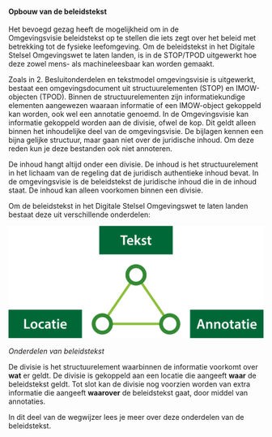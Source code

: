 #### Opbouw van de beleidstekst

Het bevoegd gezag heeft de mogelijkheid om in de Omgevingsvisie beleidstekst op te stellen die iets zegt over 
het beleid met betrekking tot de fysieke leefomgeving. Om de beleidstekst in het Digitale Stelsel Omgevingswet 
te laten landen, is in de STOP/TPOD uitgewerkt hoe deze zowel mens- als machineleesbaar kan worden gemaakt.

Zoals in 2. Besluitonderdelen en tekstmodel omgevingsvisie is uitgewerkt, bestaat een omgevingsdocument uit
structuurelementen (STOP) en IMOW-objecten (TPOD). Binnen de structuurelementen zijn informatiekundige elementen
aangewezen waaraan informatie of een IMOW-object gekoppeld kan worden, ook wel een annotatie genoemd. 
In de Omgevingsvisie kan informatie gekoppeld worden aan de divisie, ofwel de kop. Dit geldt alleen binnen het 
inhoudelijke deel van de omgevingsvisie. De bijlagen kennen een bijna gelijke structuur, maar gaan niet over de 
juridische inhoud. Om deze reden kun je deze bestanden ook niet annoteren.

De inhoud hangt altijd onder een divisie. De inhoud is het structuurelement in het lichaam van de regeling dat de 
juridisch authentieke inhoud bevat. In de omgevingsvisie is de beleidstekst de juridische inhoud die in de inhoud 
staat. De inhoud kan alleen voorkomen binnen een divisie.

Om de beleidstekst in het Digitale Stelsel Omgevingswet te laten landen bestaat deze uit verschillende onderdelen:

![](media/3001Driehoek_LocatieTekstAnnotatie.png)

*Onderdelen van beleidstekst*


De divisie is het structuurelement waarbinnen de informatie voorkomt over **wat** er geldt. De divisie is gekoppeld aan een locatie die
aangeeft **waar** de beleidstekst geldt. Tot slot kan de divisie nog voorzien worden van extra informatie die aangeeft **waarover** 
de beleidstekst gaat, door middel van annotaties.

In dit deel van de wegwijzer lees je meer over deze onderdelen van de beleidstekst.
